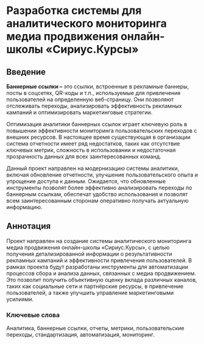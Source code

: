 # Разработка системы для аналитического мониторинга медиа продвижения онлайн-школы «Сириус.Курсы»
## Введение
__Баннерные ссылки –__ это ссылки, встроенные в рекламные баннеры, посты в соцсетях, QR-коды и т.п., используемые для привлечения пользователей на определенную веб-страницу. Они позволяют отслеживать переходы, анализировать эффективность рекламных кампаний и оптимизировать маркетинговые стратегии.

Оптимизация аналитики баннерных ссылок играет ключевую роль в повышении эффективности мониторинга пользовательских переходов с внешних ресурсов. В настоящее время существующая в организации система отчетности имеет ряд недостатков, таких как отсутствие ключевых метрик, сложность в использовании и недостаточная прозрачность данных для всех заинтересованных команд.

Данный проект направлен на модернизацию системы аналитики, включая обновление отчетности, улучшение пользовательского опыта и упрощение доступа к данным. Ожидается, что обновленные инструменты позволят более эффективно анализировать переходы по баннерным ссылкам, обеспечат удобство использования и позволят всем заинтересованным сторонам оперативно получать актуальную информацию.


## Аннотация
Проект направлен на создание системы аналитического мониторинга медиа продвижения онлайн-школы «Сириус.Курсы», с целью получения детализированной информации о результативности рекламных кампаний и эффективности привлечения пользователей. В рамках проекта будут разработаны инструменты для автоматизации процессов сбора и анализа данных, связанных с медиа продвижением. Это позволит получить объективную оценку вклада различных каналов, таких как социальные сети и партнёрские ресурсы, в привлечение пользователей, а также улучшить управление маркетинговыми усилиями.


### Ключевые слова
Аналитика, баннерные ссылки, отчеты, метрики, пользовательские переходы, стандартизация, автоматизация, мониторинг.
